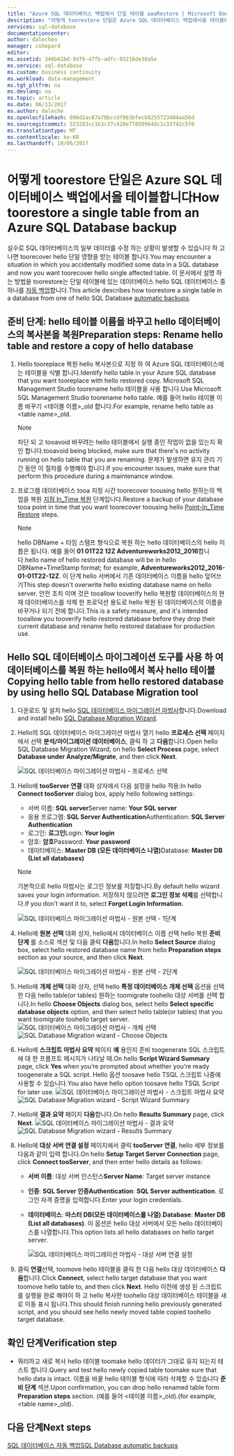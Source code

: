 ```yaml
---
title: "Azure SQL 데이터베이스 백업에서 단일 테이블 aaaRestore | Microsoft Docs"
description: "어떻게 toorestore 단일은 Azure SQL 데이터베이스 백업에서을 테이블에 대해 알아봅니다."
services: sql-database
documentationcenter: 
author: dalechen
manager: cshepard
editor: 
ms.assetid: 340b41bd-9df8-47fb-adfc-03216de38a5e
ms.service: sql-database
ms.custom: business continuity
ms.workload: data-management
ms.tgt_pltfrm: na
ms.devlang: na
ms.topic: article
ms.date: 06/13/2017
ms.author: daleche
ms.openlocfilehash: 696d2ac87a70bccdf063bfecb8255723404aa5bd
ms.sourcegitcommit: 523283cc1b3c37c428e77850964dc1c33742c5f0
ms.translationtype: MT
ms.contentlocale: ko-KR
ms.lasthandoff: 10/06/2017
---
```

# <a name="how-toorestore-a-single-table-from-an-azure-sql-database-backup"></a><span data-ttu-id="54747-103">어떻게 toorestore 단일은 Azure SQL 데이터베이스 백업에서을 테이블합니다</span><span class="sxs-lookup"><span data-stu-id="54747-103">How toorestore a single table from an Azure SQL Database backup</span></span>
<span data-ttu-id="54747-104">실수로 SQL 데이터베이스의 일부 데이터를 수정 하는 상황이 발생할 수 있습니다 하 고 나면 toorecover hello 단일 영향을 받는 테이블 합니다.</span><span class="sxs-lookup"><span data-stu-id="54747-104">You may encounter a situation in which you accidentally modified some data in a SQL database and now you want toorecover hello single affected table.</span></span> <span data-ttu-id="54747-105">이 문서에서 설명 하는 방법을 toorestore는 단일 테이블에 있는 데이터베이스 hello SQL 데이터베이스 중 하나를 [자동 백업](sql-database-automated-backups.md)합니다.</span><span class="sxs-lookup"><span data-stu-id="54747-105">This article describes how toorestore a single table in a database from one of hello SQL Database [automatic backups](sql-database-automated-backups.md).</span></span>

## <a name="preparation-steps-rename-hello-table-and-restore-a-copy-of-hello-database"></a><span data-ttu-id="54747-106">준비 단계: hello 테이블 이름을 바꾸고 hello 데이터베이스의 복사본을 복원</span><span class="sxs-lookup"><span data-stu-id="54747-106">Preparation steps: Rename hello table and restore a copy of hello database</span></span>
1. <span data-ttu-id="54747-107">Hello tooreplace 복원 hello 복사본으로 지정 하 여 Azure SQL 데이터베이스에는 테이블을 식별 합니다.</span><span class="sxs-lookup"><span data-stu-id="54747-107">Identify hello table in your Azure SQL database that you want tooreplace with hello restored copy.</span></span> <span data-ttu-id="54747-108">Microsoft SQL Management Studio toorename hello 테이블을 사용 합니다.</span><span class="sxs-lookup"><span data-stu-id="54747-108">Use Microsoft SQL Management Studio toorename hello table.</span></span> <span data-ttu-id="54747-109">예를 들어 hello 테이블 이름 바꾸기 &lt;테이블 이름&gt;_old 합니다.</span><span class="sxs-lookup"><span data-stu-id="54747-109">For example, rename hello table as &lt;table name&gt;_old.</span></span>
   
   > [!NOTE]
   > <span data-ttu-id="54747-110">차단 되 고 tooavoid 바꾸려는 hello 테이블에서 실행 중인 작업이 없을 있는지 확인 합니다.</span><span class="sxs-lookup"><span data-stu-id="54747-110">tooavoid being blocked, make sure that there's no activity running on hello table that you are renaming.</span></span> <span data-ttu-id="54747-111">문제가 발생하면 유지 관리 기간 동안 이 절차를 수행해야 합니다.</span><span class="sxs-lookup"><span data-stu-id="54747-111">If you encounter issues, make sure that perform this procedure during a maintenance window.</span></span>
   >

2. <span data-ttu-id="54747-112">프로그램 데이터베이스 tooa 지정 시간 toorecover toousing hello 원하는의 백업을 복원 [지점 In_Time 복원](sql-database-recovery-using-backups.md#point-in-time-restore) 단계입니다.</span><span class="sxs-lookup"><span data-stu-id="54747-112">Restore a backup of your database tooa point in time that you want toorecover toousing hello [Point-In_Time Restore](sql-database-recovery-using-backups.md#point-in-time-restore) steps.</span></span>
   
   > [!NOTE]
   > <span data-ttu-id="54747-113">hello DBName + 타임 스탬프 형식으로 복원 하는 hello 데이터베이스의 hello 이름은 됩니다. 예를 들어 **01 01T22 12Z Adventureworks2012_2016**합니다.</span><span class="sxs-lookup"><span data-stu-id="54747-113">hello name of hello restored database will be in hello DBName+TimeStamp format; for example, **Adventureworks2012_2016-01-01T22-12Z**.</span></span> <span data-ttu-id="54747-114">이 단계 hello 서버에서 기존 데이터베이스 이름을 hello 덮어쓰기</span><span class="sxs-lookup"><span data-stu-id="54747-114">This step doesn't overwrite hello existing database name on hello server.</span></span> <span data-ttu-id="54747-115">안전 조치 이며 것은 tooallow tooverify hello 복원할 데이터베이스의 현재 데이터베이스를 삭제 한 프로덕션 용도로 hello 복원 된 데이터베이스의 이름을 바꾸거나 되기 전에 합니다.</span><span class="sxs-lookup"><span data-stu-id="54747-115">This is a safety measure, and it's intended tooallow you tooverify hello restored database before they drop their current database and rename hello restored database for production use.</span></span>
   
## <a name="copying-hello-table-from-hello-restored-database-by-using-hello-sql-database-migration-tool"></a><span data-ttu-id="54747-116">Hello SQL 데이터베이스 마이그레이션 도구를 사용 하 여 데이터베이스를 복원 하는 hello에서 복사 hello 테이블</span><span class="sxs-lookup"><span data-stu-id="54747-116">Copying hello table from hello restored database by using hello SQL Database Migration tool</span></span>

1. <span data-ttu-id="54747-117">다운로드 및 설치 hello [SQL 데이터베이스 마이그레이션 마법사](https://sqlazuremw.codeplex.com)합니다.</span><span class="sxs-lookup"><span data-stu-id="54747-117">Download and install hello [SQL Database Migration Wizard](https://sqlazuremw.codeplex.com).</span></span>
2. <span data-ttu-id="54747-118">Hello의 SQL 데이터베이스 마이그레이션 마법사 열기 hello **프로세스 선택** 페이지에서 선택 **분석/마이그레이션 데이터베이스**, 클릭 하 고 **다음**합니다.</span><span class="sxs-lookup"><span data-stu-id="54747-118">Open hello SQL Database Migration Wizard, on hello **Select Process** page, select **Database under Analyze/Migrate**, and then click **Next**.</span></span>

   ![SQL 데이터베이스 마이그레이션 마법사 - 프로세스 선택](./media/sql-database-cloud-migrate-restore-single-table-azure-backup/1.png)

3. <span data-ttu-id="54747-120">Hello에 **tooServer 연결** 대화 상자에서 다음 설정을 hello 적용:</span><span class="sxs-lookup"><span data-stu-id="54747-120">In hello **Connect tooServer** dialog box, apply hello following settings:</span></span>

   * <span data-ttu-id="54747-121">서버 이름: **SQL server**</span><span class="sxs-lookup"><span data-stu-id="54747-121">Server name: **Your SQL server**</span></span>
   * <span data-ttu-id="54747-122">응용 프로그램: **SQL Server Authentication**</span><span class="sxs-lookup"><span data-stu-id="54747-122">Authentication: **SQL Server Authentication**</span></span>
   * <span data-ttu-id="54747-123">로그인: **로그인**</span><span class="sxs-lookup"><span data-stu-id="54747-123">Login: **Your login**</span></span>
   * <span data-ttu-id="54747-124">암호: **암호**</span><span class="sxs-lookup"><span data-stu-id="54747-124">Password: **Your password**</span></span>
   * <span data-ttu-id="54747-125">데이터베이스: **Master DB (모든 데이터베이스 나열)**</span><span class="sxs-lookup"><span data-stu-id="54747-125">Database: **Master DB (List all databases)**</span></span>
   
   > [!NOTE]
   > <span data-ttu-id="54747-126">기본적으로 hello 마법사는 로그인 정보를 저장합니다.</span><span class="sxs-lookup"><span data-stu-id="54747-126">By default hello wizard saves your login information.</span></span> <span data-ttu-id="54747-127">저장하지 않으려면 **로그인 정보 삭제**를 선택합니다.</span><span class="sxs-lookup"><span data-stu-id="54747-127">If you don't want it to, select **Forget Login Information**.</span></span>
   >
   
     ![SQL 데이터베이스 마이그레이션 마법사 - 원본 선택 - 1단계](./media/sql-database-cloud-migrate-restore-single-table-azure-backup/2.png)
4. <span data-ttu-id="54747-129">Hello에 **원본 선택** 대화 상자, hello에서 데이터베이스 이름 선택 hello 복원 **준비 단계** 를 소스로 섹션 및 다음 클릭 **다음**합니다.</span><span class="sxs-lookup"><span data-stu-id="54747-129">In hello **Select Source** dialog box, select hello restored database name from hello **Preparation steps** section as your source, and then click **Next**.</span></span>
   
    ![SQL 데이터베이스 마이그레이션 마법사 - 원본 선택 - 2단계](./media/sql-database-cloud-migrate-restore-single-table-azure-backup/3.png)
5. <span data-ttu-id="54747-131">Hello에 **개체 선택** 대화 상자, 선택 hello **특정 데이터베이스 개체 선택** 옵션을 선택한 다음 hello table(or tables) 원하는 toomigrate toohello 대상 서버를 선택 합니다.</span><span class="sxs-lookup"><span data-stu-id="54747-131">In hello **Choose Objects** dialog box, select hello **Select specific database objects** option, and then select hello table(or tables) that you want toomigrate toohello target server.</span></span>
   <span data-ttu-id="54747-132">![SQL 데이터베이스 마이그레이션 마법사 - 개체 선택](./media/sql-database-cloud-migrate-restore-single-table-azure-backup/4.png)</span><span class="sxs-lookup"><span data-stu-id="54747-132">![SQL Database Migration wizard - Choose Objects](./media/sql-database-cloud-migrate-restore-single-table-azure-backup/4.png)</span></span>
6. <span data-ttu-id="54747-133">Hello에 **스크립트 마법사 요약** 페이지 **예** 용인지 준비 toogenerate SQL 스크립트에 대 한 프롬프트 메시지가 나타날 때.</span><span class="sxs-lookup"><span data-stu-id="54747-133">On hello **Script Wizard Summary** page, click **Yes** when you’re prompted about whether you’re ready toogenerate a SQL script.</span></span> <span data-ttu-id="54747-134">Hello 옵션 toosave hello TSQL 스크립트 나중에 사용할 수 있습니다.</span><span class="sxs-lookup"><span data-stu-id="54747-134">You also have hello option toosave hello TSQL Script for later use.</span></span>
   <span data-ttu-id="54747-135">![SQL 데이터베이스 마이그레이션 마법사 - 스크립트 마법사 요약](./media/sql-database-cloud-migrate-restore-single-table-azure-backup/5.png)</span><span class="sxs-lookup"><span data-stu-id="54747-135">![SQL Database Migration wizard - Script Wizard Summary](./media/sql-database-cloud-migrate-restore-single-table-azure-backup/5.png)</span></span>
7. <span data-ttu-id="54747-136">Hello에 **결과 요약** 페이지 **다음**합니다.</span><span class="sxs-lookup"><span data-stu-id="54747-136">On hello **Results Summary** page, click **Next**.</span></span>
   <span data-ttu-id="54747-137">![SQL 데이터베이스 마이그레이션 마법사 - 결과 요약](./media/sql-database-cloud-migrate-restore-single-table-azure-backup/6.png)</span><span class="sxs-lookup"><span data-stu-id="54747-137">![SQL Database Migration wizard - Results Summary](./media/sql-database-cloud-migrate-restore-single-table-azure-backup/6.png)</span></span>
8. <span data-ttu-id="54747-138">Hello에 **대상 서버 연결 설정** 페이지에서 클릭 **tooServer 연결**, hello 세부 정보를 다음과 같이 입력 합니다.</span><span class="sxs-lookup"><span data-stu-id="54747-138">On hello **Setup Target Server Connection** page, click **Connect tooServer**, and then enter hello details as follows:</span></span>
   
   * <span data-ttu-id="54747-139">**서버 이름**: 대상 서버 인스턴스</span><span class="sxs-lookup"><span data-stu-id="54747-139">**Server Name**: Target server instance</span></span>
   * <span data-ttu-id="54747-140">**인증**: **SQL Server 인증**</span><span class="sxs-lookup"><span data-stu-id="54747-140">**Authentication**: **SQL Server authentication**.</span></span> <span data-ttu-id="54747-141">로그인 자격 증명을 입력합니다.</span><span class="sxs-lookup"><span data-stu-id="54747-141">Enter your login credentials.</span></span>
   * <span data-ttu-id="54747-142">**데이터베이스**: **마스터 DB(모든 데이터베이스를 나열)**.</span><span class="sxs-lookup"><span data-stu-id="54747-142">**Database**: **Master DB (List all databases)**.</span></span> <span data-ttu-id="54747-143">이 옵션은 hello 대상 서버에서 모든 hello 데이터베이스를 나열합니다.</span><span class="sxs-lookup"><span data-stu-id="54747-143">This option lists all hello databases on hello target server.</span></span>
     
     ![SQL 데이터베이스 마이그레이션 마법사 - 대상 서버 연결 설정](./media/sql-database-cloud-migrate-restore-single-table-azure-backup/7.png)
9. <span data-ttu-id="54747-145">클릭 **연결**선택, toomove hello 테이블을 클릭 한 다음 hello 대상 데이터베이스 **다음**합니다.</span><span class="sxs-lookup"><span data-stu-id="54747-145">Click **Connect**, select hello target database that you want toomove hello table to, and then click **Next**.</span></span> <span data-ttu-id="54747-146">Hello 이전에 생성 된 스크립트를 실행을 완료 해야이 하 고 hello 복사한 toohello 대상 데이터베이스 테이블을 새로 이동 표시 됩니다.</span><span class="sxs-lookup"><span data-stu-id="54747-146">This should finish running hello previously generated script, and you should see hello newly moved table copied toohello target database.</span></span>

## <a name="verification-step"></a><span data-ttu-id="54747-147">확인 단계</span><span class="sxs-lookup"><span data-stu-id="54747-147">Verification step</span></span>

- <span data-ttu-id="54747-148">쿼리하고 새로 복사 hello 테이블 toomake hello 데이터가 그대로 유지 되는지 테스트 합니다.</span><span class="sxs-lookup"><span data-stu-id="54747-148">Query and test hello newly copied table toomake sure that hello data is intact.</span></span> <span data-ttu-id="54747-149">이름을 바꿀 hello 테이블 형식에 따라 삭제할 수 있습니다 **준비 단계** 섹션.</span><span class="sxs-lookup"><span data-stu-id="54747-149">Upon confirmation, you can drop hello renamed table form **Preparation steps** section.</span></span> <span data-ttu-id="54747-150">(예를 들어 &lt;테이블 이름&gt;_old).</span><span class="sxs-lookup"><span data-stu-id="54747-150">(for example, &lt;table name&gt;_old).</span></span>

## <a name="next-steps"></a><span data-ttu-id="54747-151">다음 단계</span><span class="sxs-lookup"><span data-stu-id="54747-151">Next steps</span></span>
[<span data-ttu-id="54747-152">SQL 데이터베이스 자동 백업</span><span class="sxs-lookup"><span data-stu-id="54747-152">SQL Database automatic backups</span></span>](sql-database-automated-backups.md)

